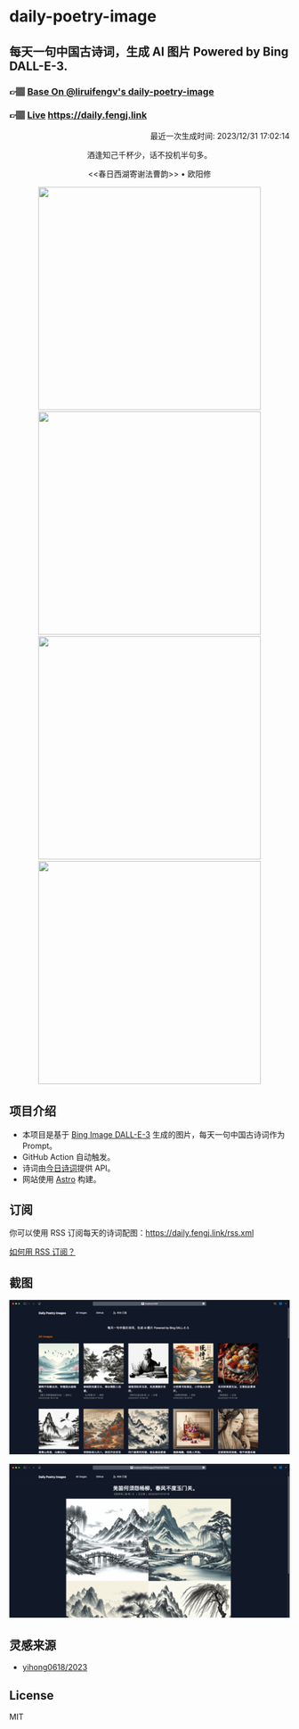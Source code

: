 
# daily-poetry-image

## 每天一句中国古诗词，生成 AI 图片 Powered by Bing DALL-E-3.

### 👉🏽 [Base On @liruifengv's daily-poetry-image](https://github.com/liruifengv/daily-poetry-image)

### 👉🏽 [Live](https://daily.fengj.link) https://daily.fengj.link

<p align="right">
  最近一次生成时间: 2023/12/31 17:02:14
</p>
<p align="center">
酒逢知己千杯少，话不投机半句多。
</p>
<p align="center">
<<春日西湖寄谢法曹韵>> • 欧阳修
</p>
<p align="center">
<img src="https://tse4.mm.bing.net/th/id/OIG.C8PDZtexUCvzQIjSu.bF" height="400" width="400" />
<img src="https://tse2.mm.bing.net/th/id/OIG.f7Z9SW59oxka3kxR6s62" height="400" width="400" />
<img src="https://tse4.mm.bing.net/th/id/OIG..MqCIxjNmGkQy05T8Fis" height="400" width="400" />
<img src="https://tse4.mm.bing.net/th/id/OIG.Tki94VUCkeDrqV6fNa8o" height="400" width="400" />
</p>

## 项目介绍

-   本项目是基于 [Bing Image DALL-E-3](https://www.bing.com/images/create) 生成的图片，每天一句中国古诗词作为 Prompt。
-   GitHub Action 自动触发。
-   诗词由[今日诗词](https://www.jinrishici.com/)提供 API。
-   网站使用 [Astro](https://astro.build) 构建。

## 订阅

你可以使用 RSS 订阅每天的诗词配图：https://daily.fengj.link/rss.xml

[如何用 RSS 订阅？](https://zhuanlan.zhihu.com/p/55026716)

## 截图

![图片列表](./screenshots/Snipaste_2023-12-28_21-00-26.png)

![图片详情](./screenshots/Snipaste_2023-12-28_21-00-53.png)

## 灵感来源

-   [yihong0618/2023](https://github.com/yihong0618/2023)

## License

MIT
